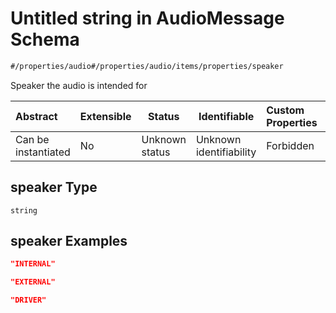 # Untitled string in AudioMessage Schema

```txt
#/properties/audio#/properties/audio/items/properties/speaker
```

Speaker the audio is intended for


| Abstract            | Extensible | Status         | Identifiable            | Custom Properties | Additional Properties | Access Restrictions | Defined In                                                                                          |
| :------------------ | ---------- | -------------- | ----------------------- | :---------------- | --------------------- | ------------------- | --------------------------------------------------------------------------------------------------- |
| Can be instantiated | No         | Unknown status | Unknown identifiability | Forbidden         | Allowed               | none                | [audio-message.json\*](../../schema/extended-information/audio-message.json "open original schema") |

## speaker Type

`string`

## speaker Examples

```json
"INTERNAL"
```

```json
"EXTERNAL"
```

```json
"DRIVER"
```
